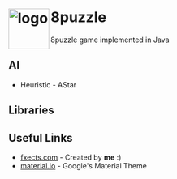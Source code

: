 <h1><img align="left" width="80" height="80" src="https://github.com/retrx0/8puzzle/" style = "float:left" alt="logo"> 
8puzzle</h1>

8puzzle game implemented in Java

## AI
* Heuristic - AStar

## Libraries

## Useful Links
* [fxects.com](https://fxects.000webhostapp.com) - Created by **me** :)
* [material.io](https://material.io) - Google's Material Theme
